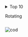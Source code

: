 <details>
  <summary>Top 10<summary>

Rotating
</details>
    

![cod](https://c.tenor.com/hmDMrE1yMAkAAAAC/when-the-coding-when-the.gif)
